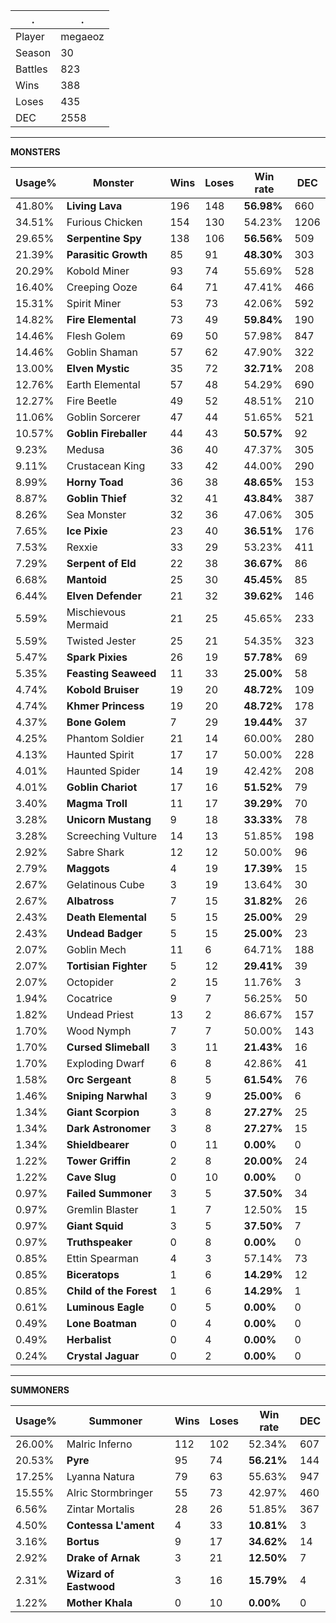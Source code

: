 .|.
|-|-
Player|megaeoz
Season|30
Battles|823
Wins|388
Loses|435
DEC|2558

---
**MONSTERS**

Usage%|Monster|Wins|Loses|Win rate|DEC|
-|-|-|-|-|-|
41.80%|**Living Lava**|196|148|**56.98%**|660|
34.51%|Furious Chicken|154|130|54.23%|1206|
29.65%|**Serpentine Spy**|138|106|**56.56%**|509|
21.39%|**Parasitic Growth**|85|91|**48.30%**|303|
20.29%|Kobold Miner|93|74|55.69%|528|
16.40%|Creeping Ooze|64|71|47.41%|466|
15.31%|Spirit Miner|53|73|42.06%|592|
14.82%|**Fire Elemental**|73|49|**59.84%**|190|
14.46%|Flesh Golem|69|50|57.98%|847|
14.46%|Goblin Shaman|57|62|47.90%|322|
13.00%|**Elven Mystic**|35|72|**32.71%**|208|
12.76%|Earth Elemental|57|48|54.29%|690|
12.27%|Fire Beetle|49|52|48.51%|210|
11.06%|Goblin Sorcerer|47|44|51.65%|521|
10.57%|**Goblin Fireballer**|44|43|**50.57%**|92|
9.23%|Medusa|36|40|47.37%|305|
9.11%|Crustacean King|33|42|44.00%|290|
8.99%|**Horny Toad**|36|38|**48.65%**|153|
8.87%|**Goblin Thief**|32|41|**43.84%**|387|
8.26%|Sea Monster|32|36|47.06%|305|
7.65%|**Ice Pixie**|23|40|**36.51%**|176|
7.53%|Rexxie|33|29|53.23%|411|
7.29%|**Serpent of Eld**|22|38|**36.67%**|86|
6.68%|**Mantoid**|25|30|**45.45%**|85|
6.44%|**Elven Defender**|21|32|**39.62%**|146|
5.59%|Mischievous Mermaid|21|25|45.65%|233|
5.59%|Twisted Jester|25|21|54.35%|323|
5.47%|**Spark Pixies**|26|19|**57.78%**|69|
5.35%|**Feasting Seaweed**|11|33|**25.00%**|58|
4.74%|**Kobold Bruiser**|19|20|**48.72%**|109|
4.74%|**Khmer Princess**|19|20|**48.72%**|178|
4.37%|**Bone Golem**|7|29|**19.44%**|37|
4.25%|Phantom Soldier|21|14|60.00%|280|
4.13%|Haunted Spirit|17|17|50.00%|228|
4.01%|Haunted Spider|14|19|42.42%|208|
4.01%|**Goblin Chariot**|17|16|**51.52%**|79|
3.40%|**Magma Troll**|11|17|**39.29%**|70|
3.28%|**Unicorn Mustang**|9|18|**33.33%**|78|
3.28%|Screeching Vulture|14|13|51.85%|198|
2.92%|Sabre Shark|12|12|50.00%|96|
2.79%|**Maggots**|4|19|**17.39%**|15|
2.67%|Gelatinous Cube|3|19|13.64%|30|
2.67%|**Albatross**|7|15|**31.82%**|26|
2.43%|**Death Elemental**|5|15|**25.00%**|29|
2.43%|**Undead Badger**|5|15|**25.00%**|23|
2.07%|Goblin Mech|11|6|64.71%|188|
2.07%|**Tortisian Fighter**|5|12|**29.41%**|39|
2.07%|Octopider|2|15|11.76%|3|
1.94%|Cocatrice|9|7|56.25%|50|
1.82%|Undead Priest|13|2|86.67%|157|
1.70%|Wood Nymph|7|7|50.00%|143|
1.70%|**Cursed Slimeball**|3|11|**21.43%**|16|
1.70%|Exploding Dwarf|6|8|42.86%|41|
1.58%|**Orc Sergeant**|8|5|**61.54%**|76|
1.46%|**Sniping Narwhal**|3|9|**25.00%**|6|
1.34%|**Giant Scorpion**|3|8|**27.27%**|25|
1.34%|**Dark Astronomer**|3|8|**27.27%**|15|
1.34%|**Shieldbearer**|0|11|**0.00%**|0|
1.22%|**Tower Griffin**|2|8|**20.00%**|24|
1.22%|**Cave Slug**|0|10|**0.00%**|0|
0.97%|**Failed Summoner**|3|5|**37.50%**|34|
0.97%|Gremlin Blaster|1|7|12.50%|15|
0.97%|**Giant Squid**|3|5|**37.50%**|7|
0.97%|**Truthspeaker**|0|8|**0.00%**|0|
0.85%|Ettin Spearman|4|3|57.14%|73|
0.85%|**Biceratops**|1|6|**14.29%**|12|
0.85%|**Child of the Forest**|1|6|**14.29%**|1|
0.61%|**Luminous Eagle**|0|5|**0.00%**|0|
0.49%|**Lone Boatman**|0|4|**0.00%**|0|
0.49%|**Herbalist**|0|4|**0.00%**|0|
0.24%|**Crystal Jaguar**|0|2|**0.00%**|0|

---
**SUMMONERS**

Usage%|Summoner|Wins|Loses|Win rate|DEC|
-|-|-|-|-|-|
26.00%|Malric Inferno|112|102|52.34%|607|
20.53%|**Pyre**|95|74|**56.21%**|144|
17.25%|Lyanna Natura|79|63|55.63%|947|
15.55%|Alric Stormbringer|55|73|42.97%|460|
6.56%|Zintar Mortalis|28|26|51.85%|367|
4.50%|**Contessa L'ament**|4|33|**10.81%**|3|
3.16%|**Bortus**|9|17|**34.62%**|14|
2.92%|**Drake of Arnak**|3|21|**12.50%**|7|
2.31%|**Wizard of Eastwood**|3|16|**15.79%**|4|
1.22%|**Mother Khala**|0|10|**0.00%**|0|
